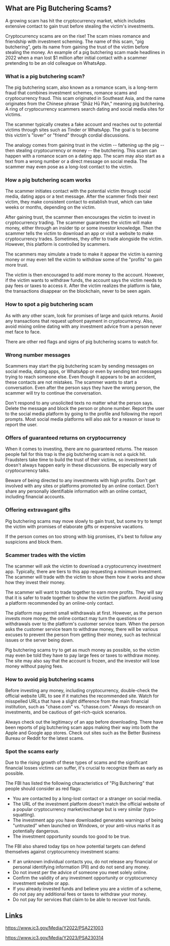 ## What are Pig Butchering Scams?

A growing scam has hit the cryptocurrency market, which includes extensive contact to gain trust before stealing the victim's investments.

Cryptocurrency scams are on the rise! The scam mixes romance and friendship with investment scheming. The name of this scam, "pig butchering", gets its name from gaining the trust of the victim before stealing the money. An example of a pig butchering scam made headlines in 2022 when a man lost $1 million after initial contact with a scammer pretending to be an old colleague on WhatsApp.

### What is a pig butchering scam?

The pig butchering scam, also known as a romance scam, is a long-term fraud that combines investment schemes, romance scams and cryptocurrency fraud. This scam originated in Southeast Asia, and the name originates from the Chinese phrase "Shāz Hū Pán," meaning pig butchering. A ring of cryptocurrency scammers search dating and social media sites for victims.

The scammer typically creates a fake account and reaches out to potential victims through sites such as Tinder or WhatsApp. The goal is to become this victim's "lover" or "friend" through cordial discussions.

The analogy comes from gaining trust in the victim -- fattening up the pig -- then stealing cryptocurrency or money -- the butchering. This scam can happen with a romance scam on a dating app. The scam may also start as a text from a wrong number or a direct message on social media. The scammer may even pose as a long-lost contact to the victim.

### How a pig butchering scam works

The scammer initiates contact with the potential victim through social media, dating apps or a text message. After the scammer finds their next victim, they make consistent contact to establish trust, which can take weeks or months, depending on the victim.

After gaining trust, the scammer then encourages the victim to invest in cryptocurrency trading. The scammer guarantees the victim will make money, either through an insider tip or some investor knowledge. Then the scammer tells the victim to download an app or visit a website to make cryptocurrency trades. Sometimes, they offer to trade alongside the victim. However, this platform is controlled by scammers.

The scammers may simulate a trade to make it appear the victim is earning money or may even tell the victim to withdraw some of the "profits" to gain more trust.

The victim is then encouraged to add more money to the account. However, if the victim wants to withdraw funds, the account says the victim needs to pay fees or taxes to access it. After the victim realizes the platform is fake, the transactions disappear on the blockchain, never to be seen again.

### How to spot a pig butchering scam

As with any other scam, look for promises of large and quick returns. Avoid any transactions that request upfront payment in cryptocurrency. Also, avoid mixing online dating with any investment advice from a person never met face to face.

There are other red flags and signs of pig butchering scams to watch for.

### Wrong number messages

Scammers may start the pig butchering scam by sending messages on social media, dating apps, or WhatsApp or even by sending text messages trying to reach someone else. Even though it appears to be an accident, these contacts are not mistakes. The scammer wants to start a conversation. Even after the person says they have the wrong person, the scammer will try to continue the conversation.

Don't respond to any unsolicited texts no matter what the person says. Delete the message and block the person or phone number. Report the user to the social media platform by going to the profile and following the report prompts. Most social media platforms will also ask for a reason or issue to report the user.

### Offers of guaranteed returns on cryptocurrency

When it comes to investing, there are no guaranteed returns. The reason people fall for this trap is the pig butchering scam is not a quick hit. Fraudsters take time to build the trust of their victims, so investment talk doesn't always happen early in these discussions. Be especially wary of cryptocurrency talks.

Beware of being directed to any investments with high profits. Don't get involved with any sites or platforms promoted by an online contact. Don't share any personally identifiable information with an online contact, including financial accounts.

### Offering extravagant gifts

Pig butchering scams may move slowly to gain trust, but some try to tempt the victim with promises of elaborate gifts or expensive vacations.

If the person comes on too strong with big promises, it's best to follow any suspicions and block them.

### Scammer trades with the victim

The scammer will ask the victim to download a cryptocurrency investment app. Typically, there are tiers to this app requesting a minimum investment. The scammer will trade with the victim to show them how it works and show how they invest their money.

The scammer will want to trade together to earn more profits. They will say that it is safer to trade together to show the victim the platform. Avoid using a platform recommended by an online-only contact.

The platform may permit small withdrawals at first. However, as the person invests more money, the online contact may turn the questions or withdrawals over to the platform's customer service team. When the person asks the customer service team to withdraw money, there will be various excuses to prevent the person from getting their money, such as technical issues or the server being down.

Pig butchering scams try to get as much money as possible, so the victim may even be told they have to pay large fees or taxes to withdraw money. The site may also say that the account is frozen, and the investor will lose money without paying fees.

### How to avoid pig butchering scams

Before investing any money, including cryptocurrency, double-check the official website URL to see if it matches the recommended site. Watch for misspelled URLs that have a slight difference from the main financial institution, such as "chase.com" vs. "chasse.com." Always do research on investments, and be cautious of get-rich-quick scenarios.

Always check out the legitimacy of an app before downloading. There have been reports of pig butchering scam apps making their way into both the Apple and Google app stores. Check out sites such as the Better Business Bureau or Reddit for the latest scams.

### Spot the scams early

Due to the rising growth of these types of scams and the significant financial losses victims can suffer, it's crucial to recognize them as early as possible.

The FBI has listed the following characteristics of "Pig Butchering" that people should consider as red flags:

* You are contacted by a long-lost contact or a stranger on social media.
* The URL of the investment platform doesn't match the official website of a popular cryptocurrency market/exchange but is very similar (typo-squatting).
* The investment app you have downloaded generates warnings of being "untrusted" when launched on Windows, or your anti-virus marks it as potentially dangerous.
* The investment opportunity sounds too good to be true.

The FBI also shared today tips on how potential targets can defend themselves against cryptocurrency investment scams:

* If an unknown individual contacts you, do not release any financial or personal identifying information (PII) and do not send any money.
* Do not invest per the advice of someone you meet solely online.
* Confirm the validity of any investment opportunity or cryptocurrency investment website or app.
* If you already invested funds and believe you are a victim of a scheme, do not pay any additional fees or taxes to withdraw your money.
* Do not pay for services that claim to be able to recover lost funds.

## Links

https://www.ic3.gov/Media/Y2022/PSA221003

https://www.ic3.gov/Media/Y2023/PSA230314
